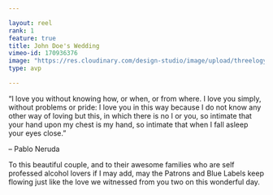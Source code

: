 ```yaml
---

layout: reel
rank: 1
feature: true
title: John Doe's Wedding
vimeo-id: 170936376
image: "https://res.cloudinary.com/design-studio/image/upload/threelogy/den_chin.jpg"
type: avp

---
```


“I love you without knowing how, or when, or from where. I love you simply, without problems or pride: I love you in this way because I do not know any other way of loving but this, in which there is no I or you, so intimate that your hand upon my chest is my hand, so intimate that when I fall asleep your eyes close.”

– Pablo Neruda

To this beautiful couple, and to their awesome families who are self professed alcohol lovers if I may add, may the Patrons and Blue Labels keep flowing just like the love we witnessed from you two on this wonderful day.